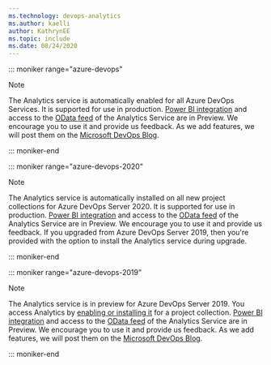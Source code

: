 ```yaml
---
ms.technology: devops-analytics
ms.author: kaelli
author: KathrynEE
ms.topic: include
ms.date: 08/24/2020
---
```


::: moniker range="azure-devops"

> [!NOTE]  
> The Analytics service is automatically enabled for all Azure DevOps Services. It is supported for use in production. [Power BI integration](/azure/devops/report/powerbi/overview) and access to the [OData feed](/azure/devops/report/extend-analytics/index) of the Analytics Service are in Preview. We encourage you to use it and provide us feedback. As we add features, we will post them on the [Microsoft DevOps Blog](https://devblogs.microsoft.com/devops/tag/reporting/). 

::: moniker-end

::: moniker range="azure-devops-2020"

> [!NOTE]
> The Analytics service is automatically installed on all new project collections for Azure DevOps Server 2020.  It is supported for use in production. [Power BI integration](/azure/devops/report/powerbi/overview) and access to the [OData feed](/azure/devops/report/extend-analytics/index) of the Analytics Service are in Preview. We encourage you to use it and provide us feedback. If you upgraded from Azure DevOps Server 2019, then you're provided with the option to install the Analytics service during upgrade.  

::: moniker-end

::: moniker range="azure-devops-2019"

> [!NOTE]
> The Analytics service is in preview for Azure DevOps Server 2019. You access Analytics by [enabling or installing it](/azure/devops/report/dashboards/analytics-extension) for a project collection.  [Power BI integration](/azure/devops/report/powerbi/overview) and access to the [OData feed](/azure/devops/report/extend-analytics/index) of the Analytics Service are in Preview. We encourage you to use it and provide us feedback. As we add features, we will post them on the [Microsoft DevOps Blog](https://devblogs.microsoft.com/devops/tag/reporting/). 

::: moniker-end

